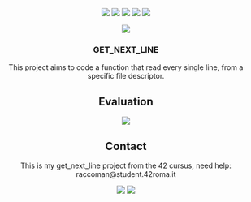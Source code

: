 <p align="center">
  <img src="https://img.shields.io/github/contributors/raccoman/gnl?style=for-the-badge"/>
  <img src="https://img.shields.io/github/forks/raccoman/gnl?style=for-the-badge"/>
  <img src="https://img.shields.io/github/stars/raccoman/gnl?style=for-the-badge"/>
  <img src="https://img.shields.io/github/issues/raccoman/gnl?style=for-the-badge"/>
  <img src="https://img.shields.io/github/license/raccoman/gnl?style=for-the-badge"/>
</p>

<p align="center">
  <img src="https://badge42.herokuapp.com/api/stats/raccoman?privacyEmail=true"/>
</p>
<h3 align="center">
  GET_NEXT_LINE
</h3>
<p align="center">
  This project aims to code a function that read every single line, from a specific file descriptor.
</p>

<h2 align="center">
  Evaluation
</h2>
<p align="center">
  <img src="https://badge42.herokuapp.com/api/project/raccoman/get_next_line"/>
</p>

<h2 align="center">
  Contact
</h2>
<p align="center">
  This is my get_next_line project from the 42 cursus, need help: raccoman@student.42roma.it
</p>

<p align="center">
    <img src="https://forthebadge.com/images/badges/made-with-c.svg"/>
    <img src="https://forthebadge.com/images/badges/not-a-bug-a-feature.svg"/>
</p>
